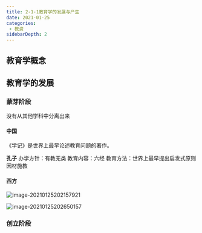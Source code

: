 ```yaml
---
title: 2-1-1教育学的发展与产生
date: 2021-01-25
categories:
 - 教资
sidebarDepth: 2
---
```


## 教育学概念

## 教育学的发展

### 蒙芽阶段

没有从其他学科中分离出来

#### 中国

《学记》是世界上最早论述教育问题的著作。

**孔子** 办学方针：有教无类   教育内容：六经   教育方法：世界上最早提出启发式原则 因材施教

#### 西方

![image-20210125202157921](https://gitee.com/u4250/Pic/raw/master/image/image-20210125202157921.png)

![image-20210125202650157](https://gitee.com/u4250/Pic/raw/master/image/image-20210125202650157.png)

### 创立阶段

